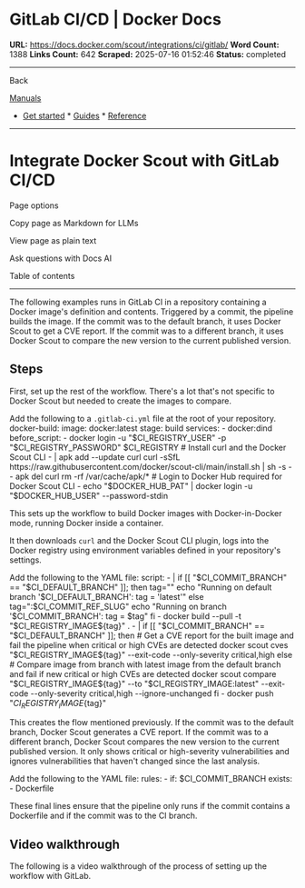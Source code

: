 # GitLab CI/CD | Docker Docs

**URL:** https://docs.docker.com/scout/integrations/ci/gitlab/
**Word Count:** 1388
**Links Count:** 642
**Scraped:** 2025-07-16 01:52:46
**Status:** completed

---

Back

[Manuals](https://docs.docker.com/manuals/)

  * [Get started](https://docs.docker.com/get-started/)   * [Guides](https://docs.docker.com/guides/)   * [Reference](https://docs.docker.com/reference/)

* * *

# Integrate Docker Scout with GitLab CI/CD

Page options

Copy page as Markdown for LLMs

View page as plain text

Ask questions with Docs AI

Table of contents

* * *

The following examples runs in GitLab CI in a repository containing a Docker image's definition and contents. Triggered by a commit, the pipeline builds the image. If the commit was to the default branch, it uses Docker Scout to get a CVE report. If the commit was to a different branch, it uses Docker Scout to compare the new version to the current published version.

## Steps

First, set up the rest of the workflow. There's a lot that's not specific to Docker Scout but needed to create the images to compare.

Add the following to a `.gitlab-ci.yml` file at the root of your repository.               docker-build:       image: docker:latest       stage: build       services:         - docker:dind       before_script:         - docker login -u "$CI_REGISTRY_USER" -p "$CI_REGISTRY_PASSWORD" $CI_REGISTRY              # Install curl and the Docker Scout CLI         - |           apk add --update curl           curl -sSfL https://raw.githubusercontent.com/docker/scout-cli/main/install.sh | sh -s --            apk del curl            rm -rf /var/cache/apk/*         # Login to Docker Hub required for Docker Scout CLI         - echo "$DOCKER_HUB_PAT" | docker login -u "$DOCKER_HUB_USER" --password-stdin

This sets up the workflow to build Docker images with Docker-in-Docker mode, running Docker inside a container.

It then downloads `curl` and the Docker Scout CLI plugin, logs into the Docker registry using environment variables defined in your repository's settings.

Add the following to the YAML file:               script:       - |         if [[ "$CI_COMMIT_BRANCH" == "$CI_DEFAULT_BRANCH" ]]; then           tag=""           echo "Running on default branch '$CI_DEFAULT_BRANCH': tag = 'latest'"         else           tag=":$CI_COMMIT_REF_SLUG"           echo "Running on branch '$CI_COMMIT_BRANCH': tag = $tag"         fi       - docker build --pull -t "$CI_REGISTRY_IMAGE${tag}" .       - |         if [[ "$CI_COMMIT_BRANCH" == "$CI_DEFAULT_BRANCH" ]]; then           # Get a CVE report for the built image and fail the pipeline when critical or high CVEs are detected           docker scout cves "$CI_REGISTRY_IMAGE${tag}" --exit-code --only-severity critical,high             else           # Compare image from branch with latest image from the default branch and fail if new critical or high CVEs are detected           docker scout compare "$CI_REGISTRY_IMAGE${tag}" --to "$CI_REGISTRY_IMAGE:latest" --exit-code --only-severity critical,high --ignore-unchanged         fi            - docker push "$CI_REGISTRY_IMAGE${tag}"

This creates the flow mentioned previously. If the commit was to the default branch, Docker Scout generates a CVE report. If the commit was to a different branch, Docker Scout compares the new version to the current published version. It only shows critical or high-severity vulnerabilities and ignores vulnerabilities that haven't changed since the last analysis.

Add the following to the YAML file:               rules:       - if: $CI_COMMIT_BRANCH         exists:           - Dockerfile

These final lines ensure that the pipeline only runs if the commit contains a Dockerfile and if the commit was to the CI branch.

## Video walkthrough

The following is a video walkthrough of the process of setting up the workflow with GitLab.